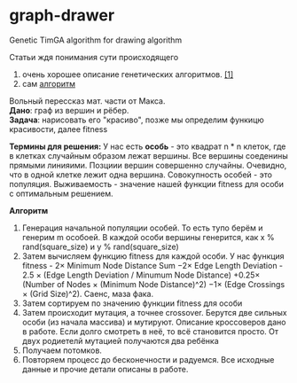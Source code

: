 # graph-drawer
Genetic TimGA algorithm for drawing algorithm

Статьи ждя понимания сути происходящего

1. очень хорошее описание генетических алгоритмов. [[1]](https://prog-cpp.ru/genetic/)
2. сам [алгоритм](http://www.emis.de/journals/DM/v92/art5.pdf) 

Вольный перессказ мат. части от Макса. <br>
**Дано**: граф из вершин и рёбер. <br>
**Задача**: нарисовать его "красиво", позже мы определим функицю красивости, далее fitness <br> 

**Термины для решения:**
У нас есть **особь** - это квадрат n * n клеток, где в клетках случайным образом лежат вершины. Все вершины соеденины прямыми линияими. Позциии вершин совершенно случайны. Очевидно, что в одной клетке лежит одна вершина. Совокупность особей - это популяция. Выживаемость - значение нашей функции fitness для особи с оптимальным решением.

**Алгоритм**

1. Генерация начальной популяции особей. То есть тупо берём и генерим m особоей. В каждой особи вершины генерится, как x % rand(square_size) и y % rand(square_size)
2. Затем вычисляем функцию fitness для каждой особи. У нас функция fitness - 
2× Minimum Node Distance Sum −2× Edge Length Deviation - 2.5 × (Edge Length Deviation / Minumum Node Distance) +0.25× (Number of Nodes × (Minimum Node Distance)^2) −1× (Edge Crossings × (Grid Size)^2). Саенс, маза фака.
3. Затем сортируем по значению функции fitness для особи
4. Затем происходит мутация, а точнее crossover. Берутся две сильных особи (из начала массива) и мутируют. Описание кроссоверов дано в работе. Если долго смотреть в неё, то всё становится просто. От двух родиетелй мутацией получаются два ребёнка
5. Получаем потомков. 
6. Повторяем процесс до бесконечности и радуемся. Все исходные данные и прочие детали описаны в работе.
